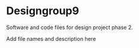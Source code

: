 # Designgroup9
Software and code files for design project phase 2.




Add file names and description here
